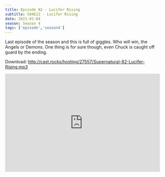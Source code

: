 ```yaml
---
title: Episode 82 - Lucifer Rising
subtitle: S04E22 - Lucifer Rising
date: 2021-01-04
season: Season 4
tags: ['episode','season4']
---
```


Last episode of the season and this is full of giggles. Who will win, the Angels or Demons. One thing is for sure though, even Chuck is caught off guard by the ending.

Download: http://cast.rocks/hosting/27557/Supernatural-82-Lucifer-Rising.mp3

<iframe src="https://cast.rocks/player/27557/Supernatural-82-Lucifer-Rising.mp3?episodeTitle=Episode%2082%20-%20Lucifer%20Rising&podcastTitle=Couple%20of%20Idjits&episodeDate=January%205th%2C%202021&imageURL=https%3A%2F%2Fcast.rocks%2Fhosting%2F27557%2Ffeeds%2FCAURZ.jpg" style="border: none; min-height: 265px; max-height: 320px; max-width: 558px; min-width: 270px; width: 100%; height: 100%;" scrollbars="no"></iframe>
